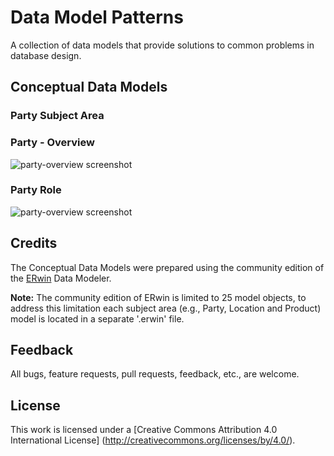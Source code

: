 # Data Model Patterns
A collection of data models that provide solutions to common problems in database design.

## Conceptual Data Models

### Party Subject Area

### Party - Overview

![party-overview screenshot](https://github.com/Robinyo/data-model-patterns/blob/master/party/assets/party-overview.png)

### Party Role

![party-overview screenshot](https://github.com/Robinyo/data-model-patterns/blob/master/party/assets/party.png)

## Credits

The Conceptual Data Models were prepared using the community edition of the  [ERwin](http://erwin.com/products/data-modeler/community-edition) Data Modeler.

**Note:** The community edition of ERwin is limited to 25 model objects, to address this limitation each subject area (e.g., Party, Location and Product) model is located in a separate '.erwin' file.

## Feedback

All bugs, feature requests, pull requests, feedback, etc., are welcome.

## License

This work is licensed under a [Creative Commons Attribution 4.0 International License] (http://creativecommons.org/licenses/by/4.0/).

